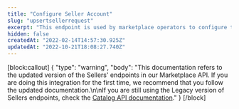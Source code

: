 ```yaml
---
title: "Configure Seller Account"
slug: "upsertsellerrequest"
excerpt: "This endpoint is used by marketplace operators to configure the accounts of sellers that have already accepted the invitation to join their marketplaces. \n\nFor marketplaces to [add sellers](https://help.vtex.com/tutorial/adding-a-seller-beta--6q4G4RNqVENr5YMJyindwL) without the Seller Invite feature, call this endpoint directly. \n\nThis call includes all of the information a seller needs to activate their account."
hidden: false
createdAt: "2022-02-14T14:57:30.925Z"
updatedAt: "2022-10-21T18:08:27.740Z"
---
```

[block:callout]
{
  "type": "warning",
  "body": "This documentation refers to the updated version of the Sellers' endpoints in our Marketplace API. If you are doing this integration for the first time, we recommend that you follow the updated documentation.\n\nIf you are still using the Legacy version of Sellers endpoints, check the [Catalog API documentation](https://developers.vtex.com/vtex-rest-api/reference/catalog-api-seller)."
}
[/block]